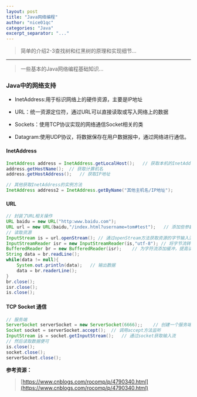 ```yaml
---
layout: post
title: "Java网络编程"
author: "nice01qc"
categories: "Java"
excerpt_separator: "..."
---
```


> 简单的介绍2-3查找树和红黑树的原理和实现细节...

****

> 一些基本的Java网络编程基础知识...

### Java中的网络支持

- InetAddress:用于标识网络上的硬件资源，主要是IP地址

- URL：统一资源定位符，通过URL可以直接读取或写入网络上的数据
- Sockets：使用TCP协议实现的网络通信Socket相关的类
- Datagram:使用UDP协议，将数据保存在用户数据报中，通过网络进行通信。

#### InetAddress

```java
InetAddress address = InetAddress.getLocalHost();	// 获取本机的InetAddress实例
address.getHostName();	// 获取计算机名
address.getHostAddress();	// 获取IP地址

// 其他获取InetAddress的实例方法
InetAddress address2 = InetAddress.getByName("其他主机名/IP地址");
```

#### URL

```java
// 封装了URL相关操作
URL baidu = new URL("http:www.baidu.com");
URL url = new URL(baidu,"/index.html?username=tom#test");	// 添加些参数
// 读取资源
InputStream is = url.openStream(); // 通过openStream方法获取资源的字节输入流
InputStreamReader isr = new InputStreamReader(is,"utf-8"); // 将字节流转换为字符流
BufferedReader br = new BufferedReader(isr);	// 为字符流添加缓冲，提高读取数度
String data = br.readLine();
while(data != null){
    System.out.println(data);	// 输出数据
    data = br.readerLine();
}
br.close();
isr.close();
is.close();
```

#### TCP Socket 通信



```java
// 服务端
ServerSocket serverSocket = new ServerSocket(6666);;	// 创建一个服务端Socket，指定端口，并监听此端口
Socket socket = serverSocket.accept();	// 调用accept方法监听
InputStream is = socket.getInputStream();	// 通过socket获取输入流
// 然后读取数据便可
is.close();
socket.close();
serverSocket.close();
```







**参考资源：**

> [https://www.cnblogs.com/rocomp/p/4790340.html](https://www.cnblogs.com/rocomp/p/4790340.html)